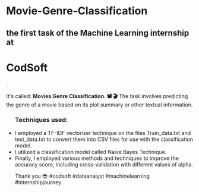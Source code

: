 # Movie-Genre-Classification
<h2>the first task of the Machine Learning internship at <h1>CodSoft</h1>.</h4>
<p>It's called: <b>Movies Genre Classification. 📽 🎬</b>
The task involves predicting the genre of a movie based on its plot summary or other textual information.</p>

<ul>
<h3>Techniques used:</h3>
<li>I employed a TF-IDF vectorizer technique on the files Train_data.txt and test_data.txt to convert them into CSV files for use with the classification model.
</li>
<li>I utilized a classification model called Naive Bayes Technique.
</li>
<li>Finally, I employed various methods and techniques to improve the accuracy score, including cross-validation with different values of alpha.
</li>
</p>
Thank you 😎 
#codsoft 
#dataanalyst  
#machinelearning  
#internshipjourney 
